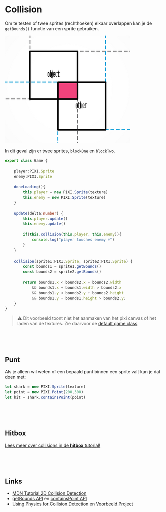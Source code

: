 # Collision

Om te testen of twee sprites (rechthoeken) elkaar overlappen kan je de `getBounds()` functie van een sprite gebruiken. 

![rectangles](./rectangles.png)

In dit geval zijn er twee sprites, `blockOne` en `blockTwo`.

```typescript
export class Game {

    player:PIXI.Sprite
    enemy:PIXI.Sprite

    doneLoading(){
        this.player = new PIXI.Sprite(texture)
        this.enemy = new PIXI.Sprite(texture)
    }

    update(delta:number) {
        this.player.update()
        this.enemy.update()

        if(this.collision(this.player, this.enemy)){
            console.log("player touches enemy 💀")
        }
    }

    collision(sprite1:PIXI.Sprite, sprite2:PIXI.Sprite) {
        const bounds1 = sprite1.getBounds()
        const bounds2 = sprite2.getBounds()

        return bounds1.x < bounds2.x + bounds2.width
            && bounds1.x + bounds1.width > bounds2.x
            && bounds1.y < bounds2.y + bounds2.height
            && bounds1.y + bounds1.height > bounds2.y;
    }
}

```
> ⚠️ Dit voorbeeld toont niet het aanmaken van het pixi canvas of het laden van de textures. Zie daarvoor de [default game class](../week2/week2-pixi-game.md).

<br>
<br>
<Br>

## Punt

Als je alleen wil weten of een bepaald punt binnen een sprite valt kan je dat doen met:

```typescript
let shark = new PIXI.Sprite(texture)
let point = new PIXI.Point(200,300)
let hit = shark.containsPoint(point)
```

<br>
<Br>
<br>

## Hitbox

[Lees meer over collisions in de **hitbox** tutorial!](./hitbox.md)



<br>
<br>
<br>

## Links

- [MDN Tutorial 2D Collision Detection](https://developer.mozilla.org/en-US/docs/Games/Techniques/2D_collision_detection)
- [getBounds API](https://pixijs.download/dev/docs/PIXI.Sprite.html#getBounds) en [containsPoint API](https://pixijs.download/dev/docs/PIXI.Sprite.html#containsPoint)
- [Using Physics for Collision Detection](https://brm.io/matter-js/) en [Voorbeeld Project](https://github.com/KokoDoko/piximatters)